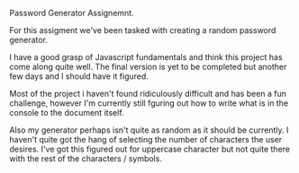 Password Generator Assignemnt.

For this assigment we've been tasked with creating a random password generator.

I have a good grasp of Javascript fundamentals and think this project has come along quite well. The final version is yet to be completed but another few days and I should have it figured.

Most of the project i haven't found ridiculously difficult and has been a fun challenge, however I'm currently still fguring out how to write what is in the console to the document itself.

Also my generator perhaps isn't quite as random as it should be currently. I haven't quite got the hang of selecting the number of characters the user desires. I've got this figured out for uppercase character but not quite there with the rest of the characters / symbols.
